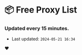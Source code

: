 # :package: Free Proxy List
### Updated every 15 minutes.

- Last updated: `2024-05-21 16:34`

:heart:
